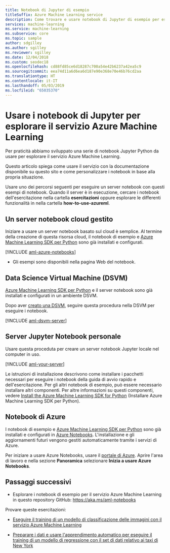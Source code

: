 ```yaml
---
title: Notebook di Jupyter di esempio
titleSuffix: Azure Machine Learning service
description: Come trovare e usare notebook di Jupyter di esempio per esplorare il servizio Azure Machine Learning in Python.
services: machine-learning
ms.service: machine-learning
ms.subservice: core
ms.topic: sample
author: sdgilley
ms.author: sgilley
ms.reviewer: sgilley
ms.date: 12/04/2018
ms.custom: seodec18
ms.openlocfilehash: cd88fd85ce6d18287c700a54e42b6237a42ea5c9
ms.sourcegitcommit: eea74d11a6d6ea6d187e90e368e70e46b76cd2aa
ms.translationtype: HT
ms.contentlocale: it-IT
ms.lasthandoff: 05/03/2019
ms.locfileid: "65035370"
---
```

# <a name="use-jupyter-notebooks-to-explore-azure-machine-learning-service"></a>Usare i notebook di Jupyter per esplorare il servizio Azure Machine Learning

Per praticità abbiamo sviluppato una serie di notebook Jupyter Python da usare per esplorare il servizio Azure Machine Learning. 

Questo articolo spiega come usare il servizio con la documentazione disponibile su questo sito e come personalizzare i notebook in base alla propria situazione. 

Usare uno dei percorsi seguenti per eseguire un server notebook con questi esempi di notebook.  Quando il server è in esecuzione, cercare i notebook dell'esercitazione nella cartella **esercitazioni** oppure esplorare le differenti funzionalità in nella cartella **how-to-use-azureml**.

## <a name="a-managed-cloud-notebook-server"></a>Un server notebook cloud gestito

Iniziare a usare un server notebook basato sul cloud è semplice. Al termine della creazione di questa risorsa cloud, il notebook di esempio e [Azure Machine Learning SDK per Python](https://aka.ms/aml-sdk) sono già installati e configurati.  

[!INCLUDE [aml-azure-notebooks](../../../includes/aml-azure-notebooks.md)]

* Gli esempi sono disponibili nella pagina Web del notebook.

## <a name="a-data-science-virtual-machine-dsvm"></a>Data Science Virtual Machine (DSVM)

[Azure Machine Learning SDK per Python](https://aka.ms/aml-sdk) e il server notebook sono già installati e configurati in un ambiente DSVM. 

Dopo aver [creato una DSVM](how-to-configure-environment.md#dsvm), seguire questa procedura nella DSVM per eseguire i notebook.

[!INCLUDE [aml-dsvm-server](../../../includes/aml-dsvm-server.md)]

## <a name="your-own-jupyter-notebook-server"></a>Server Jupyter Notebook personale

Usare questa proceduta per creare un server notebook Jupyter locale nel computer in uso.

[!INCLUDE [aml-your-server](../../../includes/aml-your-server.md)]

Le istruzioni di installazione descrivono come installare i pacchetti necessari per eseguire i notebook della guida di avvio rapido e dell'esercitazione.  Per gli altri notebook di esempio, può essere necessario installare altri componenti.  Per altre informazioni su questi componenti, vedere [Install the Azure Machine Learning SDK for Python](https://docs.microsoft.com/python/api/overview/azure/ml/install) (Installare Azure Machine Learning SDK per Python).

## <a name="azure-notebooks"></a>Notebook di Azure

I notebook di esempio e [Azure Machine Learning SDK per Python](https://aka.ms/aml-sdk) sono già installati e configurati in [Azure Notebooks](https://notebooks.azure.com/). L'installazione e gli aggiornamenti futuri vengono gestiti automaticamente tramite i servizi di Azure.

Per iniziare a usare Azure Notebooks, usare il [portale di Azure](https://portal.azure.com).  Aprire l'area di lavoro e nella sezione **Panoramica** selezionare **Inizia a usare Azure Notebooks**.

## <a name="next-steps"></a>Passaggi successivi

+ Esplorare i notebook di esempio per il servizio Azure Machine Learning in questo repository GitHub: https://aka.ms/aml-notebooks

Provare queste esercitazioni:
+ [Eseguire il training di un modello di classificazione delle immagini con il servizio Azure Machine Learning](tutorial-train-models-with-aml.md)

+ [Preparare i dati e usare l'apprendimento automatico per eseguire il training di un modello di regressione con il set di dati relativo ai taxi di New York](tutorial-data-prep.md)